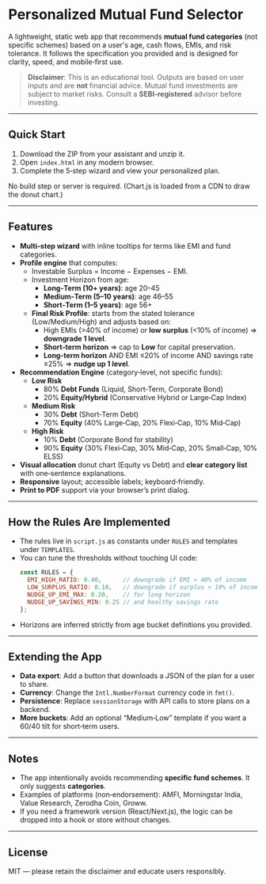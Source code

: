 # Personalized Mutual Fund Selector

A lightweight, static web app that recommends **mutual fund categories** (not specific schemes) based on a user's age, cash flows, EMIs, and risk tolerance. It follows the specification you provided and is designed for clarity, speed, and mobile‑first use.

> **Disclaimer**: This is an educational tool. Outputs are based on user inputs and are **not** financial advice. Mutual fund investments are subject to market risks. Consult a **SEBI‑registered** advisor before investing.

---

## Quick Start

1. Download the ZIP from your assistant and unzip it.
2. Open `index.html` in any modern browser.
3. Complete the 5‑step wizard and view your personalized plan.

No build step or server is required. (Chart.js is loaded from a CDN to draw the donut chart.)

---

## Features

- **Multi‑step wizard** with inline tooltips for terms like EMI and fund categories.
- **Profile engine** that computes:
  - Investable Surplus = Income − Expenses − EMI.
  - Investment Horizon from age:
    - **Long‑Term (10+ years)**: age 20–45
    - **Medium‑Term (5–10 years)**: age 46–55
    - **Short‑Term (1–5 years)**: age 56+
  - **Final Risk Profile**: starts from the stated tolerance (Low/Medium/High) and adjusts based on:
    - High EMIs (>40% of income) or **low surplus** (<10% of income) ⇒ **downgrade 1 level**.
    - **Short‑term horizon** ⇒ cap to **Low** for capital preservation.
    - **Long‑term horizon** AND EMI ≤20% of income AND savings rate ≥25% ⇒ **nudge up 1 level**.
- **Recommendation Engine** (category‑level, not specific funds):
  - **Low Risk**  
    - 80% **Debt Funds** (Liquid, Short‑Term, Corporate Bond)  
    - 20% **Equity/Hybrid** (Conservative Hybrid or Large‑Cap Index)
  - **Medium Risk**  
    - 30% **Debt** (Short‑Term Debt)  
    - 70% **Equity** (40% Large‑Cap, 20% Flexi‑Cap, 10% Mid‑Cap)
  - **High Risk**  
    - 10% **Debt** (Corporate Bond for stability)  
    - 90% **Equity** (30% Flexi‑Cap, 30% Mid‑Cap, 20% Small‑Cap, 10% ELSS)
- **Visual allocation** donut chart (Equity vs Debt) and **clear category list** with one‑sentence explanations.
- **Responsive** layout; accessible labels; keyboard‑friendly.
- **Print to PDF** support via your browser’s print dialog.

---

## How the Rules Are Implemented

- The rules live in `script.js` as constants under `RULES` and templates under `TEMPLATES`.
- You can tune the thresholds without touching UI code:
  ```js
  const RULES = {
    EMI_HIGH_RATIO: 0.40,      // downgrade if EMI > 40% of income
    LOW_SURPLUS_RATIO: 0.10,   // downgrade if surplus < 10% of income
    NUDGE_UP_EMI_MAX: 0.20,    // for long horizon
    NUDGE_UP_SAVINGS_MIN: 0.25 // and healthy savings rate
  };
  ```
- Horizons are inferred strictly from age bucket definitions you provided.

---

## Extending the App

- **Data export**: Add a button that downloads a JSON of the plan for a user to share.
- **Currency**: Change the `Intl.NumberFormat` currency code in `fmt()`.
- **Persistence**: Replace `sessionStorage` with API calls to store plans on a backend.
- **More buckets**: Add an optional “Medium‑Low” template if you want a 60/40 tilt for short‑term users.

---

## Notes

- The app intentionally avoids recommending **specific fund schemes**. It only suggests **categories**.
- Examples of platforms (non‑endorsement): AMFI, Morningstar India, Value Research, Zerodha Coin, Groww.
- If you need a framework version (React/Next.js), the logic can be dropped into a hook or store without changes.

---

## License

MIT — please retain the disclaimer and educate users responsibly.
